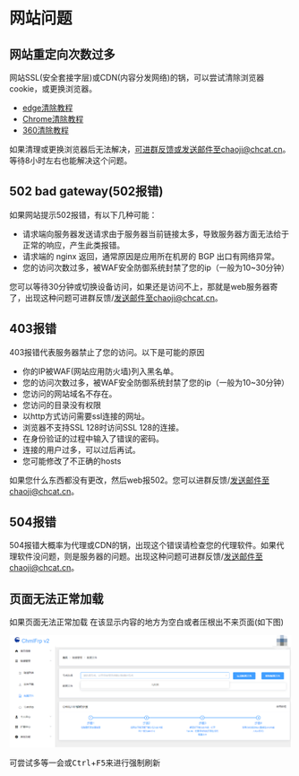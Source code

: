 # 网站问题

## 网站重定向次数过多

网站SSL(安全套接字层)或CDN(内容分发网络)的锅，可以尝试清除浏览器cookie，或更换浏览器。
- [edge清除教程](https://support.microsoft.com/zh-cn/microsoft-edge/%E5%9C%A8-microsoft-edge-%E4%B8%AD%E5%88%A0%E9%99%A4-cookie-63947406-40ac-c3b8-57b9-2a946a29ae09)
- [Chrome清除教程](https://zhuanlan.zhihu.com/p/630070627)
- [360清除教程](https://www.xitongzhijia.net/xtjc/20230629/292417.html)

如果清理或更换浏览器后无法解决，可进群反馈或发送邮件至chaoji@chcat.cn。等待8小时左右也能解决这个问题。

## 502 bad gateway(502报错)

如果网站提示502报错，有以下几种可能：
- 请求端向服务器发送请求由于服务器当前链接太多，导致服务器方面无法给于正常的响应，产生此类报错。
- 请求端的 nginx 返回，通常原因是应用所在机房的 BGP 出口有网络异常。
- 您的访问次数过多，被WAF安全防御系统封禁了您的ip（一般为10~30分钟）

您可以等待30分钟或切换设备访问，如果还是访问不上，那就是web服务器寄了，出现这种问题可进群反馈/发送邮件至chaoji@chcat.cn。

## 403报错

403报错代表服务器禁止了您的访问。以下是可能的原因
- 你的IP被WAF(网站应用防火墙)列入黑名单。
- 您的访问次数过多，被WAF安全防御系统封禁了您的ip（一般为10~30分钟）
- 您访问的网站域名不存在。
- 您访问的目录没有权限
- 以http方式访问需要ssl连接的网址。
- 浏览器不支持SSL 128时访问SSL 128的连接。
- 在身份验证的过程中输入了错误的密码。
- 连接的用户过多，可以过后再试。
- 您可能修改了不正确的hosts

如果您什么东西都没有更改，然后web报502。您可以进群反馈/发送邮件至chaoji@chcat.cn。

## 504报错

504报错大概率为代理或CDN的锅，出现这个错误请检查您的代理软件。如果代理软件没问题，则是服务器的问题。出现这种问题可进群反馈/发送邮件至chaoji@chcat.cn。

## 页面无法正常加载

如果页面无法正常加载 在该显示内容的地方为空白或者压根出不来页面(如下图)  

![页面无法正常加载](./img/website/1.png)

可尝试多等一会或<kbd>Ctrl</kbd>+<kbd>F5</kbd>来进行强制刷新